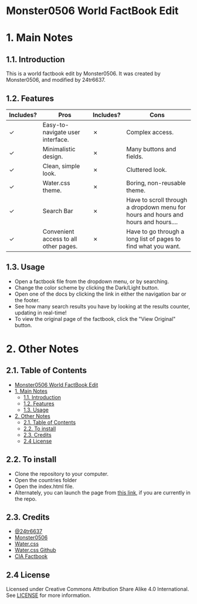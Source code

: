 # Monster0506 World FactBook Edit  

# 1. Main Notes

## 1.1. Introduction

This is a world factbook edit by Monster0506.
It was created by Monster0506, and modified by 24tr6637.

## 1.2. Features

| Includes?      | Pros  |             Includes?          | Cons  |
|--- |--- |---                     |--- |
|✓   | Easy-to-navigate user interface.  |✗  | Complex access.  |
|✓   | Minimalistic design.           |✗  | Many buttons and fields.  |
|✓   | Clean, simple look.               |✗  | Cluttered look.  |
|✓   | Water.css theme.                  |✗  | Boring, non-reusable theme.  |
|✓   | Search Bar                       |✗  | Have to scroll through a dropdown  menu for hours and hours and hours and hours....  |
|✓      | Convenient access to all other pages. |✗ | Have to go through a long list of pages to find what you want.  |

## 1.3. Usage

- Open a factbook file from the dropdown menu, or by searching.
- Change the color scheme by clicking the Dark/Light button.
- Open one of the docs by clicking the link in either the navigation bar or the footer.
- See how many search results you have by looking at the results counter, updating in real-time!
- To view the original page of the factbook, click the "View Original" button.

# 2. Other Notes

## 2.1. Table of Contents

- [Monster0506 World FactBook Edit](#monster0506-world-factbook-edit)
- [1. Main Notes](#1-main-notes)
  - [1.1. Introduction](#11-introduction)
  - [1.2. Features](#12-features)
  - [1.3. Usage](#13-usage)
- [2. Other Notes](#2-other-notes)
  - [2.1. Table of Contents](#21-table-of-contents)
  - [2.2. To install](#22-to-install)
  - [2.3. Credits](#23-credits)
  - [2.4 License](#24-license)

## 2.2. To install

- Clone the repository to your computer.
- Open the countries folder
- Open the index.html file.
- Alternately, you can launch the page from [this link](countries/index.html), if you are currently in the repo.

## 2.3. Credits

- [@24tr6637](https://github.com/24tr6637)
- [Monster0506](https://github.com/Monster0506)
- [Water.css](https://watercss.kognise.dev)
- [Water.css Github](https://github.com/kognise/water.css)
- [CIA Factbook](https://www.cia.gov/the-world-factbook)
## 2.4 License
Licensed under Creative Commons Attribution Share Alike 4.0 International.
See [LICENSE](LICENSE) for more information. 

